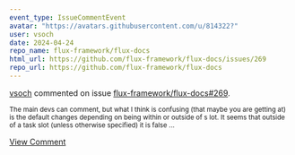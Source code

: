 ```yaml
---
event_type: IssueCommentEvent
avatar: "https://avatars.githubusercontent.com/u/814322?"
user: vsoch
date: 2024-04-24
repo_name: flux-framework/flux-docs
html_url: https://github.com/flux-framework/flux-docs/issues/269
repo_url: https://github.com/flux-framework/flux-docs
---
```


<a href='https://github.com/vsoch' target='_blank'>vsoch</a> commented on issue <a href='https://github.com/flux-framework/flux-docs/issues/269' target='_blank'>flux-framework/flux-docs#269</a>.

<small>The main devs can comment, but what I think is confusing (that maybe you are getting at) is the default changes depending on being within or outside of s lot. It seems that outside of a task slot (unless otherwise specified) it is false...</small>

<a href='https://github.com/flux-framework/flux-docs/issues/269' target='_blank'>View Comment</a>